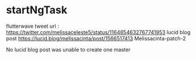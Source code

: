 # startNgTask

flutterwave tweet url :
https://twitter.com/melissaceleste5/status/1164854632767741953
lucid blog post
https://lucid.blog/melissacinta/post/1566517413
 Melissacinta-patch-2

No lucid blog post was unable to create one
master
